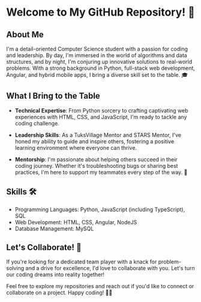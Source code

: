 # Welcome to My GitHub Repository! 🚀

## About Me

I'm a detail-oriented Computer Science student with a passion for coding and leadership. By day, I'm immersed in the world of algorithms and data structures, and by night, I'm conjuring up innovative solutions to real-world problems. With a strong background in Python, full-stack web development, Angular, and hybrid mobile apps, I bring a diverse skill set to the table. 🎓

## What I Bring to the Table

- **Technical Expertise**: From Python sorcery to crafting captivating web experiences with HTML, CSS, and JavaScript, I'm ready to tackle any coding challenge.
  
- **Leadership Skills**: As a TuksVillage Mentor and STARS Mentor, I've honed my ability to guide and inspire others, fostering a positive learning environment where everyone can thrive.

- **Mentorship**: I'm passionate about helping others succeed in their coding journey. Whether it's troubleshooting bugs or sharing best practices, I'm here to support my teammates every step of the way. 🌟

## Skills 🛠️

- Programming Languages: Python, JavaScript (including TypeScript), SQL
- Web Development: HTML, CSS, Angular, NodeJS
- Database Management: MySQL

## Let's Collaborate! 🤝

If you're looking for a dedicated team player with a knack for problem-solving and a drive for excellence, I'd love to collaborate with you. Let's turn our coding dreams into reality together!

Feel free to explore my repositories and reach out if you'd like to connect or collaborate on a project. Happy coding! 🚀🌟
